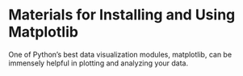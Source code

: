 # Materials for Installing and Using Matplotlib

One of Python’s best data visualization modules, matplotlib, can be immensely helpful in plotting and analyzing your data.


